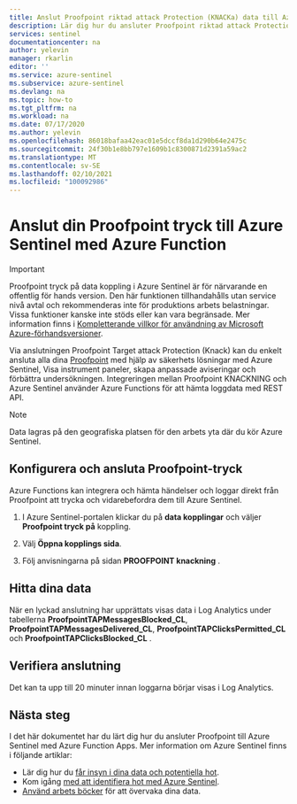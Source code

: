 ```yaml
---
title: Anslut Proofpoint riktad attack Protection (KNACKa) data till Azure Sentinel | Microsoft Docs
description: Lär dig hur du ansluter Proofpoint riktad attack Protection (KNACKa) data till Azure Sentinel.
services: sentinel
documentationcenter: na
author: yelevin
manager: rkarlin
editor: ''
ms.service: azure-sentinel
ms.subservice: azure-sentinel
ms.devlang: na
ms.topic: how-to
ms.tgt_pltfrm: na
ms.workload: na
ms.date: 07/17/2020
ms.author: yelevin
ms.openlocfilehash: 86018bafaa42eac01e5dccf8da1d290b64e2475c
ms.sourcegitcommit: 24f30b1e8bb797e1609b1c8300871d2391a59ac2
ms.translationtype: MT
ms.contentlocale: sv-SE
ms.lasthandoff: 02/10/2021
ms.locfileid: "100092986"
---
```

# <a name="connect-your-proofpoint-tap-to-azure-sentinel-with-azure-function"></a>Anslut din Proofpoint tryck till Azure Sentinel med Azure Function

> [!IMPORTANT]
> Proofpoint tryck på data koppling i Azure Sentinel är för närvarande en offentlig för hands version.
> Den här funktionen tillhandahålls utan service nivå avtal och rekommenderas inte för produktions arbets belastningar. Vissa funktioner kanske inte stöds eller kan vara begränsade. Mer information finns i [Kompletterande villkor för användning av Microsoft Azure-förhandsversioner](https://azure.microsoft.com/support/legal/preview-supplemental-terms/).

Via anslutningen Proofpoint Target attack Protection (Knack) kan du enkelt ansluta alla dina [Proofpoint](https://www.proofpoint.com/us/products/advanced-threat-protection/targeted-attack-protection) med hjälp av säkerhets lösningar med Azure Sentinel, Visa instrument paneler, skapa anpassade aviseringar och förbättra undersökningen. Integreringen mellan Proofpoint KNACKNING och Azure Sentinel använder Azure Functions för att hämta loggdata med REST API.

> [!NOTE]
> Data lagras på den geografiska platsen för den arbets yta där du kör Azure Sentinel.

## <a name="configure-and-connect-proofpoint-tap"></a>Konfigurera och ansluta Proofpoint-tryck

Azure Functions kan integrera och hämta händelser och loggar direkt från Proofpoint att trycka och vidarebefordra dem till Azure Sentinel.

1. I Azure Sentinel-portalen klickar du på **data kopplingar** och väljer **Proofpoint tryck på** koppling.

1. Välj **Öppna kopplings sida**.

1. Följ anvisningarna på sidan **PROOFPOINT knackning** .

## <a name="find-your-data"></a>Hitta dina data

När en lyckad anslutning har upprättats visas data i Log Analytics under tabellerna **ProofpointTAPMessagesBlocked_CL**, **ProofpointTAPMessagesDelivered_CL**, **ProofpointTAPClicksPermitted_CL** och **ProofpointTAPClicksBlocked_CL** .

## <a name="validate-connectivity"></a>Verifiera anslutning

Det kan ta upp till 20 minuter innan loggarna börjar visas i Log Analytics.

## <a name="next-steps"></a>Nästa steg

I det här dokumentet har du lärt dig hur du ansluter Proofpoint till Azure Sentinel med Azure Function Apps. Mer information om Azure Sentinel finns i följande artiklar:

- Lär dig hur du [får insyn i dina data och potentiella hot](quickstart-get-visibility.md).
- Kom igång [med att identifiera hot med Azure Sentinel](tutorial-detect-threats-built-in.md).
- [Använd arbets böcker](tutorial-monitor-your-data.md) för att övervaka dina data.
